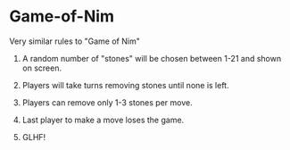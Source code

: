 # Game-of-Nim


Very similar rules to "Game of Nim"

1. A random number of "stones" will be chosen between 1-21 and shown on screen. 

2. Players will take turns removing stones until none is left. 

3. Players can remove only 1-3 stones per move. 

4. Last player to make a move loses the game. 

5. GLHF!
